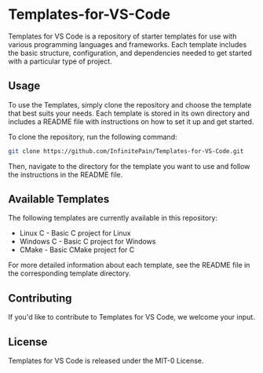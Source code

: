 # Templates-for-VS-Code

Templates for VS Code is a repository of starter templates for use with various programming languages and frameworks. Each template includes the basic structure, configuration, and dependencies needed to get started with a particular type of project.

## Usage

To use the Templates, simply clone the repository and choose the template that best suits your needs. Each template is stored in its own directory and includes a README file with instructions on how to set it up and get started.

To clone the repository, run the following command:
```sh
git clone https://github.com/InfinitePain/Templates-for-VS-Code.git
```
Then, navigate to the directory for the template you want to use and follow the instructions in the README file.
## Available Templates

The following templates are currently available in this repository:

- Linux C - Basic C project for Linux
- Windows C - Basic C project for Windows
- CMake - Basic CMake project for C

For more detailed information about each template, see the README file in the corresponding template directory.

## Contributing

If you'd like to contribute to Templates for VS Code, we welcome your input.

## License

Templates for VS Code is released under the MIT-0 License.
